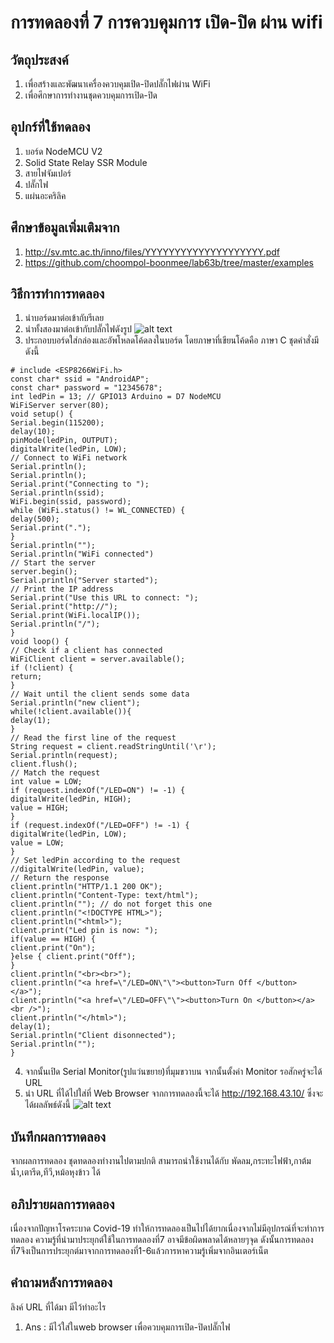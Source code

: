# การทดลองที่ 7 การควบคุมการ เปิด-ปิด ผ่าน wifi
## วัตถุประสงค์
1. เพื่อสร้างและพัฒนาเครื่องควบคุมเปิด-ปิดปลั๊กไฟผ่าน WiFi
2. เพื่อศึกษาการทำงานชุดควบคุมการเปิด-ปิด
## อุปกร์ที่ใช้ทดลอง
1. บอร์ด NodeMCU V2
2. Solid State Relay SSR Module
3. สายไฟจัมเปอร์
4. ปลั๊กไฟ
5. แผ่นอะคริลิค
## ศึกษาข้อมูลเพิ่มเติมจาก
1. http://sv.mtc.ac.th/inno/files/YYYYYYYYYYYYYYYYYYYY.pdf
2. https://github.com/choompol-boonmee/lab63b/tree/master/examples
## วิธีการทำการทดลอง
1. นำบอร์ดมาต่อเข้ากับรีเลย
2. นำทั้งสองมาต่อเข้ากับปลั๊กไฟดังรูป
![alt text](https://cdn.discordapp.com/attachments/823124660014940180/826833709981237278/1.jpg)
3. ประกอบบอร์ดใส่กล่องและอัพโหลดโค้ดลงในบอร์ด
โดยภาษาที่เขียนโค้ดคือ ภาษา C ชุดคำสั่งมีดังนี้
```
# include <ESP8266WiFi.h>
const char* ssid = "AndroidAP";
const char* password = "12345678";
int ledPin = 13; // GPIO13 Arduino = D7 NodeMCU
WiFiServer server(80);
void setup() {
Serial.begin(115200);
delay(10);
pinMode(ledPin, OUTPUT);
digitalWrite(ledPin, LOW);
// Connect to WiFi network
Serial.println();
Serial.println();
Serial.print("Connecting to ");
Serial.println(ssid);
WiFi.begin(ssid, password);
while (WiFi.status() != WL_CONNECTED) {
delay(500);
Serial.print(".");
} 
Serial.println("");
Serial.println("WiFi connected")
// Start the server
server.begin();
Serial.println("Server started");
// Print the IP address
Serial.print("Use this URL to connect: ");
Serial.print("http://");
Serial.print(WiFi.localIP());
Serial.println("/");
}
void loop() {
// Check if a client has connected
WiFiClient client = server.available();
if (!client) {
return;
}
// Wait until the client sends some data
Serial.println("new client");
while(!client.available()){
delay(1);
}
// Read the first line of the request
String request = client.readStringUntil('\r'); 
Serial.println(request);
client.flush();
// Match the request
int value = LOW;
if (request.indexOf("/LED=ON") != -1) {
digitalWrite(ledPin, HIGH);
value = HIGH;
}
if (request.indexOf("/LED=OFF") != -1) {
digitalWrite(ledPin, LOW);
value = LOW;
}
// Set ledPin according to the request
//digitalWrite(ledPin, value);
// Return the response
client.println("HTTP/1.1 200 OK");
client.println("Content-Type: text/html");
client.println(""); // do not forget this one
client.println("<!DOCTYPE HTML>");
client.println("<html>");
client.print("Led pin is now: ");
if(value == HIGH) { 
client.print("On");
}else { client.print("Off");
}
client.println("<br><br>");
client.println("<a href=\"/LED=ON\"\"><button>Turn Off </button></a>");
client.println("<a href=\"/LED=OFF\"\"><button>Turn On </button></a><br />");
client.println("</html>");
delay(1);
Serial.println("Client disonnected");
Serial.println("");
}
```
4. จากนั้นเปิด Serial Monitor(รูปแว่นขยาย)ที่มุมขวาบน จากนั้นตั้งค่า Monitor รอสักครู่จะได้ URL
5. นำ URL ที่ได้ไปใส่ที่ Web Browser จากการทดลองนี้จะได้ http://192.168.43.10/ ซึ่งจะได้ผลลัพธ์ดังนี้
![alt text](https://cdn.discordapp.com/attachments/823124660014940180/826835486604656640/2.jpg)
## บันทึกผลการทดลอง
จากผลการทดลอง ชุดทดลองทำงานไปตามปกติ สามารถนำใช้งานได้กับ พัดลม,กระทะไฟฟ้า,กาต้มน้ำ,เตารีด,ทีวี,หม้อหุงข้าว ได้
## อภิปรายผลการทดลอง
เนื่องจากปัญหาโรคระบาด Covid-19 ทำให้การทดลองเป็นไปได้ยากเนื่องจากไม่มีอุปกรณ์ที่จะทำการทดลอง ความรู้ที่นำมาประยุกต์ใช้ในการทดลองที่7 อาจมีข้อผิดพลาดได้หลายๆจุด ดังนั้นการทดลองที่7จึงเป็นการประยุกต์มาจากการทดลองที่1-6แล้วการหาความรู้เพิ่มจากอินเตอร์เน็ต
## คำถามหลังการทดลอง
ลิงค์ URL ที่ได้มา มีไว้ทำอะไร
1. Ans : มีไว้ใส่ในweb browser เพื่อควบคุมการเปิด-ปิดปลั๊กไฟ

